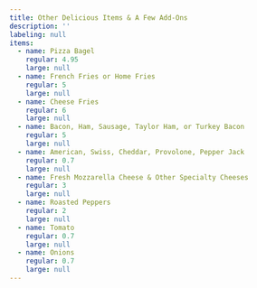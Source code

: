```yaml
---
title: Other Delicious Items & A Few Add-Ons
description: ''
labeling: null
items:
  - name: Pizza Bagel
    regular: 4.95
    large: null
  - name: French Fries or Home Fries
    regular: 5
    large: null
  - name: Cheese Fries
    regular: 6
    large: null
  - name: Bacon, Ham, Sausage, Taylor Ham, or Turkey Bacon
    regular: 5
    large: null
  - name: American, Swiss, Cheddar, Provolone, Pepper Jack
    regular: 0.7
    large: null
  - name: Fresh Mozzarella Cheese & Other Specialty Cheeses
    regular: 3
    large: null
  - name: Roasted Peppers
    regular: 2
    large: null
  - name: Tomato
    regular: 0.7
    large: null
  - name: Onions
    regular: 0.7
    large: null
---
```


